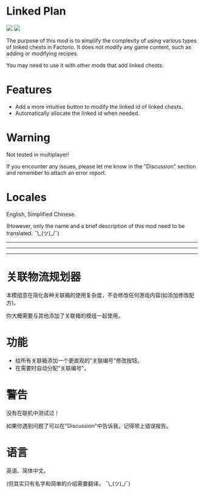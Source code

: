 # Linked Plan
[![](https://img.shields.io/factorio-mod-portal/dt/linked-plan?color=blue&label=Downloads)](https://mods.factorio.com/mod/linked-plan)
[![](https://img.shields.io/badge/V%20ME-50-red?logo=kfc&logoColor=red)](https://afdian.net/@FanHua)

The purpose of this mod is to simplify the complexity of using various types of linked chests in Factorio. It does not modify any game content, such as adding or modifying recipes.

You may need to use it with other mods that add linked chests.

# Features
* Add a more intuitive button to modify the linked id of linked chests.
* Automatically allocate the linked id when needed.

# Warning
Not tested in multiplayer!

If you encounter any issues, please let me know in the "Discussion" section and remember to attach an error report.

# Locales
English, Simplified Chinese.

(However, only the name and a brief description of this mod need to be translated. ¯\\\_(ツ)\_/¯)

-------
-------
-------

# 关联物流规划器
本模组意在简化各种关联箱的使用复杂度，不会修改任何游戏内容(如添加修改配方)。

你大概需要与其他添加了关联箱的模组一起使用。

# 功能
* 给所有关联箱添加一个更直观的"关联编号"修改按钮。
* 在需要时自动分配"关联编号"。

# 警告
没有在联机中测试过！

如果你遇到问题了可以在"Discussion"中告诉我，记得带上错误报告。

# 语言
英语、简体中文。

(但其实只有名字和简单的介绍需要翻译。 ¯\\\_(ツ)\_/¯)
